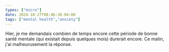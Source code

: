 ```yaml
---
types: ["micro"]
date: 2024-10-27T08:46:38-04:00
tags: ["mental health","anxiety"]
---
```

Hier, je me demandais combien de temps encore cette période de bonne santé mentale (qui existait depuis quelques mois) durerait encore. Ce matin, j'ai malheurusement la réponse.
